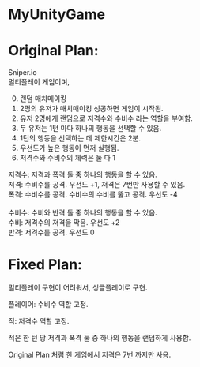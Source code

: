 # MyUnityGame
# Original Plan:

Sniper.io <br/>
멀티플레이 게임이며, <br/>

0. 랜덤 매치메이킹
1. 2명의 유저가 매치매이킹 성공하면 게임이 시작됨.
2. 유저 2명에게 랜덤으로 저격수와 수비수 라는 역할을 부여함.
3. 두 유저는 1턴 마다 하나의 행동을 선택할 수 있음.
4. 1턴의 행동을 선택하는 데 제한시간은 2분.
5. 우선도가 높은 행동이 먼저 실행됨.
6. 저격수와 수비수의 체력은 둘 다 1


저격수: 저격과 폭격 둘 중 하나의 행동을 할 수 있음. <br/>
저격: 수비수를 공격. 우선도 +1, 저격은 7번만 사용할 수 있음. <br/>
폭격: 수비수를 공격. 수비수의 수비를 뚫고 공격. 우선도 -4 <br/>
<br/>
수비수: 수비와 반격 둘 중 하나의 행동을 할 수 있음. <br/>
수비: 저격수의 저격을 막음. 우선도 +2 <br/>
반격: 저격수를 공격. 우선도 0 <br/>

# Fixed Plan:

멀티플레이 구현이 어려워서, 싱글플레이로 구현.

플레이어: 수비수 역할 고정.

적: 저격수 역할 고정.

적은 한 턴 당 저격과 폭격 둘 중 하나의 행동을 랜덤하게 사용함.

Original Plan 처럼 한 게임에서 저격은 7번 까지만 사용. 